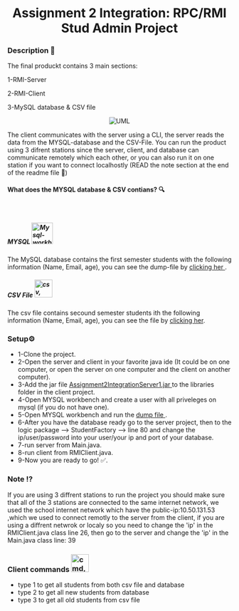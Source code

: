 <h1 align="center">Assignment 2 Integration: RPC/RMI Stud Admin Project </h1>

<h3>Description <g-emoji class="g-emoji" alias="page_with_curl" fallback-src="https://github.githubassets.com/images/icons/emoji/unicode/1f4c3.png">📃</g-emoji></h3>

<p>The final produckt contains 3 main sections:</p>

<p>1-RMI-Server</p>

<p>2-RMI-Client</p>

<p>3-MySQL database & CSV file</p>

<p align="center">
  
<img src="https://github.com/Hallur20/IntegrationAssignment2/blob/master/conection.PNG" alt="UML"  height="auto" width="auto">

</p>

<p>The client communicates with the server using a CLI, the server reads the data from the MYSQL-database and the CSV-File. You can run the product using 3 difrent stations since the server, client, and database can communicate remotely which each other, or you can also run it on one station if you want to connect localhostly (READ the note section at the end of the readme file <g-emoji class="g-emoji" alias="small_red_triangle_down" fallback-src="https://github.githubassets.com/images/icons/emoji/unicode/1f53b.png">🔻</g-emoji>)</p>

<h4>What does the MYSQL database & CSV contians?  <g-emoji class="g-emoji" alias="mag" fallback-src="https://github.githubassets.com/images/icons/emoji/unicode/1f50d.png">🔍</g-emoji></h4>

<h5>MYSQL <img src="http://icons.iconarchive.com/icons/papirus-team/papirus-apps/48/mysql-workbench-icon.png" style="margin-top:40px;" title="Mysql-workbench" alt="Mysql-workbench icon" width="48" height="48"></h5>

<p>The MySQL database contains the first semester students with the following information (Name, Email, age), you can see the dump-file by  <a href="https://github.com/Hallur20/IntegrationAssignment2/blob/master/students.sql"> clicking her </a> .</p>

<h5>CSV File <img src="https://cdn3.iconfinder.com/data/icons/file-formats-set-2/64/x-17-512.png" alt="csv, file, format icon" class="d-block mx-auto" height="auto" width="40"></h5>

<p>The csv file contains secound semester students ith the following information (Name, Email, age), you can see the file by <a href="https://github.com/Hallur20/IntegrationAssignment2/blob/master/RMIServer/newStudents.csv">clicking her</a>. </p>
  


<h3>Setup<g-emoji class="g-emoji" alias="gear" fallback-src="https://github.githubassets.com/images/icons/emoji/unicode/2699.png">⚙️</g-emoji></h3>

<ul>
<li>1-Clone the project.</li>
<li>2-Open the server and client in your favorite java ide (It could be on one computer, or open the server on one computer and the client on another computer).</li>
<li>3-Add the jar file <a href="https://github.com/Hallur20/IntegrationAssignment2/blob/master/Assignment2IntregrationServer1.jar"> Assignment2IntegrationServer1.jar </a> to the libraries folder in the client project.</li>
 <li>4-Open MYSQL workbench and create a user with all priveleges on mysql (if you do not have one).</li>
<li>5-Open MYSQL workbench and run the <a href="https://github.com/Hallur20/IntegrationAssignment2/blob/master/students.sql"> dump file </a>.</li>
<li>6-After you have the database ready go to the server project, then to the logic package --> StudentFactory --> line 80 and change the ip/user/password into your user/your ip and port of your database.</li>
<li>7-run server from Main.java.</li>
<li>8-run client from RMIClient.java.</li>
<li>9-Now you are ready to go! <g-emoji class="g-emoji" alias="white_check_mark" fallback-src="https://github.githubassets.com/images/icons/emoji/unicode/2705.png">✅</g-emoji>.</li>
</ul>

<h3>Note <g-emoji class="g-emoji" alias="interrobang" fallback-src="https://github.githubassets.com/images/icons/emoji/unicode/2049.png">⁉️</g-emoji></h3>

<p>If you are using  3 diffrent stations to run the project you should make sure that all of the 3 stations are connected to the same internet network, we used the school internet network which have the public-ip:10.50.131.53 ,which we used to connect remotly to the server from the client, if you are using a diffrent netwrok or localy so you need to change the 'ip' in the RMIClient.java class line 26, then go to the server and change the 'ip' in the Main.java class line: 39 </p>


<h3>Client commands <img src="https://cdn0.iconfinder.com/data/icons/cosmo-multimedia/40/terminal-512.png" alt="cmd, command, console, line, linux, terminal icon" class="d-block mx-auto" height="auto" width="40"></h3>

<ul>
<li>type 1 to get all students from both csv file and database</li>
<li>type 2 to get all new students from database</li>
<li>type 3 to get all old students from csv file</li>
</ul>
